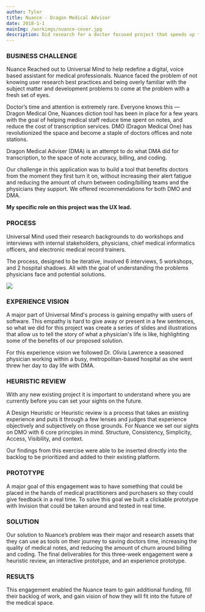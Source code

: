 ```yaml
---
author: Tyler
title: Nuance - Dragon Medical Advisor
date: 2018-1-1
mainImg: /workimgs/nuance-cover.jpg
description: Did research for a doctor focused project that speeds up the note taking process by reducing the note taking rework that is part of the medical documentation space. 
---
```


### BUSINESS CHALLENGE

Nuance Reached out to Universal Mind to help redefine a digital, voice based
assistant for medical professionals. Nuance faced the problem of not knowing
user research best practices and being overly familiar with the subject matter
and development problems to come at the problem with a fresh set of eyes.

Doctor’s time and attention is extremely rare. Everyone knows this — Dragon
Medical One, Nuances diction tool has been in place for a few years with the
goal of helping medical staff reduce time spent on notes, and reduce the cost of
transcription services. DMO (Dragon Medical One) has revolutionized the space
and become a staple of doctors offices and note stations.

Dragon Medical Adviser (DMA) is an attempt to do what DMA did for transcription,
to the space of note accuracy, billing, and coding.

Our challenge in this application was to build a tool that benefits doctors from
the moment they first turn it on, without increasing their alert fatigue and
reducing the amount of churn between coding/billing teams and the physicians they
support. We offered recommendations for both DMO and DMA.

**My specific role on this project was the UX lead.**

<div class="aside">
<div>

### PROCESS

Universal Mind used their research backgrounds to do workshops and interviews
with internal stakeholders, physicians, chief medical informatics officers, and
electronic medical record trainers.

The process, designed to be iterative, involved 6 interviews, 5 workshops, and 2
hospital shadows. All with the goal of understanding the problems physicians
face and potential solutions.

</div>
<div class="image">
    <img src="/workimgs/nuance-aside.jpg">
</div>
</div>

### EXPERIENCE VISION

A major part of Universal Mind's process is gaining empathy with users of
software. This empathy is hard to give away or present in a few sentences, so
what we did for this project was create a series of slides and illustrations
that allow us to tell the story of what a physician's life is like, highlighting
some of the benefits of our proposed solution.

For this experience vision we followed Dr. Olivia Lawrence a seasoned physician
working within a busy, metropolitan-based hospital as she went threw her day to
day life with DMA.

### HEURISTIC REVIEW

With any new existing project it is important to understand where you are
currently before you can set your sights on the future.

A Design Heuristic or Heuristic review is a process that takes an existing
experience and puts it through a few lenses and judges that experience
objectively and subjectively on those grounds. For Nuance we set our sights on
DMO with 6 core principles in mind. Structure, Consistency, Simplicity, Access,
Visibility, and context.

Our findings from this exercise were able to be inserted directly into the
backlog to be prioritized and added to their existing platform.

### PROTOTYPE

A major goal of this engagement was to have something that could be placed in
the hands of medical practitioners and purchasers so they could give feedback
in a real time. To solve this goal we built a clickable prototype with Invision
that could be taken around and tested in real time.

### SOLUTION

Our solution to Nuance’s problem was their major and research assets that they
can use as tools on their journey to saving doctors time, increasing the
quality of medical notes, and reducing the amount of churn around billing and
coding. The final deliverables for this three-week engagement were a
heuristic review, an interactive prototype, and an experience prototype.

### RESULTS

This engagement enabled the Nuance team to gain additional funding, fill their
backlog of work, and gain vision of how they will fit into the future of the
medical space.
